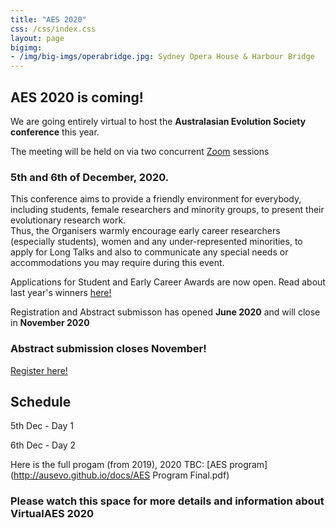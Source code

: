 ```yaml
---
title: "AES 2020"
css: /css/index.css
layout: page
bigimg:
- /img/big-imgs/operabridge.jpg: Sydney Opera House & Harbour Bridge
---
```



## AES 2020 is coming!

We are going entirely virtual to host the **Australasian Evolution Society conference** this year. 

The meeting will be held on via two concurrent [Zoom](https://zoom.us/) sessions   
### 5th and 6th of December, 2020.

This conference aims to provide a friendly environment for everybody, including students, female researchers and minority groups, to present their evolutionary research work.   
Thus, the Organisers warmly encourage early career researchers (especially students), women and any under-represented minorities, to apply for Long Talks and also to communicate any special needs or accommodations you may require during this event.   

Applications for Student and Early Career Awards are now open. Read about last year's winners [here!](http://ausevo.com/2019-08-08-AES_Award_Winners/)   

Registration and Abstract submisson has opened **June 2020** and will close in **November 2020**

### Abstract submission closes November!
[Register here!](https://aes.corsizio.com/c/5f4c21ebbe49c0a9515df868)
  
   
## Schedule

5th Dec - Day 1

6th Dec - Day 2  

Here is the full progam (from 2019), 2020 TBC:
[AES program](http://ausevo.github.io/docs/AES Program Final.pdf)

### Please watch this space for more details and information about VirtualAES 2020

